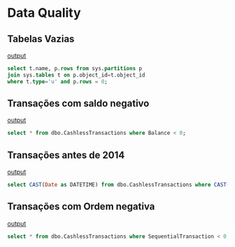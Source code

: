 Data Quality
===

Tabelas Vazias
---

[output](./evidencias/table-rows-count.pdf)
```sql
select t.name, p.rows from sys.partitions p
join sys.tables t on p.object_id=t.object_id
where t.type='u' and p.rows = 0;
```

Transações com saldo negativo
---

[output](./evidencias/negative-balance-transactions.md)
```sql
select * from dbo.CashlessTransactions where Balance < 0;
```

Transações antes de 2014
---

[output](./evidencias/before2014-transactions.md)
```sql
select CAST(Date as DATETIME) from dbo.CashlessTransactions where CAST(Date as  DATETIME) < '2014-01-01';
```

Transações com Ordem negativa
---

[output](./evidencias/negative-sequencial-transactions.md)
```sql
select * from dbo.CashlessTransactions where SequentialTransaction < 0;
```